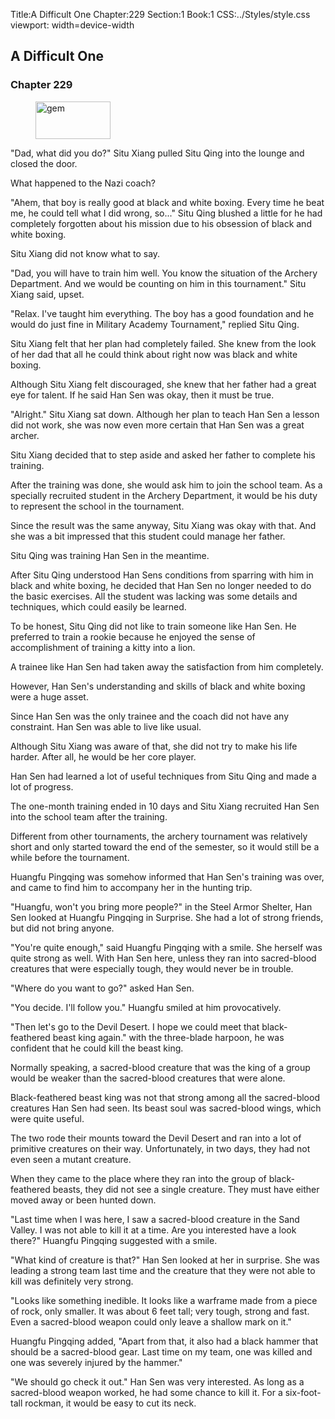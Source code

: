 Title:A Difficult One 
Chapter:229 
Section:1 
Book:1 
CSS:../Styles/style.css 
viewport: width=device-width
  
## A Difficult One
### Chapter 229
  
<figure>
	<img src="../Images/gem.gif" alt="gem" id="gem" width="120" height="60" />
</figure>
  

  
"Dad, what did you do?" Situ Xiang pulled Situ Qing into the lounge and closed the door.

What happened to the Nazi coach?

"Ahem, that boy is really good at black and white boxing. Every time he beat me, he could tell what I did wrong, so..." Situ Qing blushed a little for he had completely forgotten about his mission due to his obsession of black and white boxing.

Situ Xiang did not know what to say.

"Dad, you will have to train him well. You know the situation of the Archery Department. And we would be counting on him in this tournament." Situ Xiang said, upset.

"Relax. I've taught him everything. The boy has a good foundation and he would do just fine in Military Academy Tournament," replied Situ Qing.

Situ Xiang felt that her plan had completely failed. She knew from the look of her dad that all he could think about right now was black and white boxing.

Although Situ Xiang felt discouraged, she knew that her father had a great eye for talent. If he said Han Sen was okay, then it must be true.

"Alright." Situ Xiang sat down. Although her plan to teach Han Sen a lesson did not work, she was now even more certain that Han Sen was a great archer.

Situ Xiang decided that to step aside and asked her father to complete his training.

After the training was done, she would ask him to join the school team. As a specially recruited student in the Archery Department, it would be his duty to represent the school in the tournament.

Since the result was the same anyway, Situ Xiang was okay with that. And she was a bit impressed that this student could manage her father.

Situ Qing was training Han Sen in the meantime.

After Situ Qing understood Han Sens conditions from sparring with him in black and white boxing, he decided that Han Sen no longer needed to do the basic exercises. All the student was lacking was some details and techniques, which could easily be learned.

To be honest, Situ Qing did not like to train someone like Han Sen. He preferred to train a rookie because he enjoyed the sense of accomplishment of training a kitty into a lion.

A trainee like Han Sen had taken away the satisfaction from him completely.

However, Han Sen's understanding and skills of black and white boxing were a huge asset.

Since Han Sen was the only trainee and the coach did not have any constraint. Han Sen was able to live like usual.

Although Situ Xiang was aware of that, she did not try to make his life harder. After all, he would be her core player.

Han Sen had learned a lot of useful techniques from Situ Qing and made a lot of progress.

The one-month training ended in 10 days and Situ Xiang recruited Han Sen into the school team after the training.

Different from other tournaments, the archery tournament was relatively short and only started toward the end of the semester, so it would still be a while before the tournament.

Huangfu Pingqing was somehow informed that Han Sen's training was over, and came to find him to accompany her in the hunting trip.

"Huangfu, won't you bring more people?" in the Steel Armor Shelter, Han Sen looked at Huangfu Pingqing in Surprise. She had a lot of strong friends, but did not bring anyone.

"You're quite enough," said Huangfu Pingqing with a smile. She herself was quite strong as well. With Han Sen here, unless they ran into sacred-blood creatures that were especially tough, they would never be in trouble.

"Where do you want to go?" asked Han Sen.

"You decide. I'll follow you." Huangfu smiled at him provocatively.

"Then let's go to the Devil Desert. I hope we could meet that black-feathered beast king again." with the three-blade harpoon, he was confident that he could kill the beast king.

Normally speaking, a sacred-blood creature that was the king of a group would be weaker than the sacred-blood creatures that were alone.

Black-feathered beast king was not that strong among all the sacred-blood creatures Han Sen had seen. Its beast soul was sacred-blood wings, which were quite useful.

The two rode their mounts toward the Devil Desert and ran into a lot of primitive creatures on their way. Unfortunately, in two days, they had not even seen a mutant creature.

When they came to the place where they ran into the group of black-feathered beasts, they did not see a single creature. They must have either moved away or been hunted down.

"Last time when I was here, I saw a sacred-blood creature in the Sand Valley. I was not able to kill it at a time. Are you interested have a look there?" Huangfu Pingqing suggested with a smile.

"What kind of creature is that?" Han Sen looked at her in surprise. She was leading a strong team last time and the creature that they were not able to kill was definitely very strong.

"Looks like something inedible. It looks like a warframe made from a piece of rock, only smaller. It was about 6 feet tall; very tough, strong and fast. Even a sacred-blood weapon could only leave a shallow mark on it."

Huangfu Pingqing added, "Apart from that, it also had a black hammer that should be a sacred-blood gear. Last time on my team, one was killed and one was severely injured by the hammer."

"We should go check it out." Han Sen was very interested. As long as a sacred-blood weapon worked, he had some chance to kill it. For a six-foot-tall rockman, it would be easy to cut its neck.